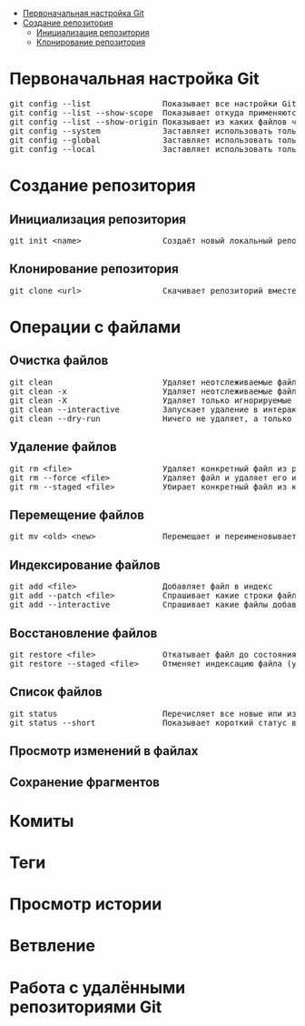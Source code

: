    * [Первоначальная настройка Git](#первоначальная-настройка-git)
   * [Создание репозитория](#создание-репозитория)
      * [Инициализация репозитория](#инициализация-репозитория)
      * [Клонирование репозитория](#клонирование-репозитория)

# Первоначальная настройка Git
<pre>
git config --list               Показывает все настройки Git
git config --list --show-scope  Показывает откуда применяются настройки Git
git config --list --show-origin Показывает из каких файлов читаются настройки Git
git config --system             Заставляет использовать только системный файл в /etc
git config --global             Заставляет использовать только файл в ~/.gitconfig
git config --local              Заставляет использовать только файл в .git/config
</pre>
# Создание репозитория
## Инициализация репозитория
<pre>
git init &lt;name&gt;                 Создаёт новый локальный репозиторий с заданным именем
</pre>
## Клонирование репозитория
<pre>
git clone &lt;url&gt;                 Скачивает репозиторий вместе со всей его историей изменений
</pre>
# Операции с файлами
## Очистка файлов
<pre>
git clean                       Удаляет неотслеживаемые файлы из рабочей директории (кроме игнорируеммых файлов)
git clean -x                    Удаляет неотслеживаемые файлы из рабочей директории (в т.ч. игнорируемые файлы)
git clean -X                    Удаляет только игнорируемые файлы из рабочей директории
git clean --interactive         Запускает удаление в интерактивном режиме
git clean --dry-run             Ничего не удаляет, а только показывает что будет удалено
</pre>
## Удаление файлов
<pre>
git rm &lt;file&gt;                   Удаляет конкретный файл из рабочей директории и индексирует его удаление
git rm --force &lt;file&gt;           Удаляет файл и удаляет его из индекса принудительно
git rm --staged &lt;file&gt;          Убирает конкретный файл из контроля версий, но физически оставляет его на своём месте
</pre>
## Перемещение файлов
<pre>
git mv &lt;old&gt; &lt;new&gt;              Перемещает и переименовывает указанный файл, сразу индексируя его для последующего комита
</pre>
## Индексирование файлов
<pre>
git add &lt;file&gt;                  Добавляет файл в индекс
git add --patch &lt;file&gt;          Спрашивает какие строки файла добавлять в индекс
git add --interactive           Спрашивает какие файлы добавлять в индекс
</pre>
## Восстановление файлов
<pre>
git restore &lt;file&gt;              Откатывает файл до состояния из комита
git restore --staged &lt;file&gt;     Отменяет индексацию файла (удаляет из индекса)
</pre>
## Список файлов
<pre>
git status                      Перечисляет все новые или изменённые файлы, которые нуждаются в фиксации
git status --short              Показывает короткий статус всех изменений
</pre>
## Просмотр изменений в файлах
## Сохранение фрагментов
# Комиты
# Теги
# Просмотр истории
# Ветвление
# Работа с удалёнными репозиториями Git
